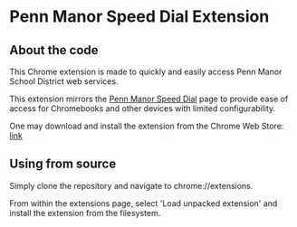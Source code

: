 Penn Manor Speed Dial Extension
===============

About the code
--------------
This Chrome extension is made to quickly and easily access Penn Manor School
District web services.

This extension mirrors the [Penn Manor Speed Dial](https://github.com/pennmanor/SpeedDial) page to provide ease of access for Chromebooks and other devices with limited configurability.

One may download and install the extension from the Chrome Web Store: [link](https://chrome.google.com/webstore/detail/penn-manor-speed-dial/mjagkeellilgpdfininohfelkjjpnlgh)

Using from source
---------------
Simply clone the repository and navigate to chrome://extensions.

From within the extensions page, select 'Load unpacked extension' and install the extension from the filesystem.
